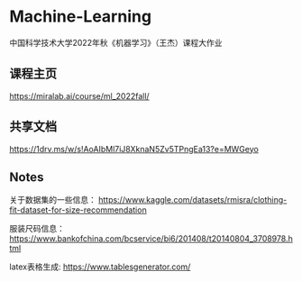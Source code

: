 # Machine-Learning
中国科学技术大学2022年秋《机器学习》（王杰）课程大作业

## 课程主页
https://miralab.ai/course/ml_2022fall/

## 共享文档
https://1drv.ms/w/s!AoAIbMl7iJ8XknaN5Zv5TPngEa13?e=MWGeyo

## Notes
关于数据集的一些信息：
https://www.kaggle.com/datasets/rmisra/clothing-fit-dataset-for-size-recommendation

服装尺码信息：
https://www.bankofchina.com/bcservice/bi6/201408/t20140804_3708978.html

latex表格生成:
https://www.tablesgenerator.com/
